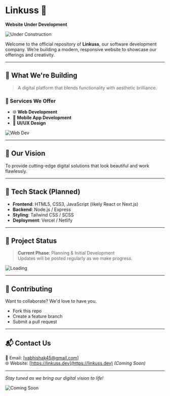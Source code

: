 # Linkuss 🚧  
**Website Under Development**

![Under Construction](https://media.giphy.com/media/l3vR85PnGsBwu1PFK/giphy.gif)

Welcome to the official repository of **Linkuss**, our software development company. We’re building a modern, responsive website to showcase our offerings and creativity.

---

## 🔧 What We're Building

> A digital platform that blends functionality with aesthetic brilliance.

### 💼 Services We Offer
- 🌐 **Web Development**
- 📱 **Mobile App Development**
- 🎨 **UI/UX Design**

![Web Dev](https://media.giphy.com/media/26gssIytJvy1b1THO/giphy.gif)

---

## 🚀 Our Vision

To provide cutting-edge digital solutions that look beautiful and work flawlessly.

---

## 🧰 Tech Stack (Planned)

- **Frontend**: HTML5, CSS3, JavaScript (likely React or Next.js)
- **Backend**: Node.js / Express
- **Styling**: Tailwind CSS / SCSS
- **Deployment**: Vercel / Netlify

---

## 📍 Project Status

> **Current Phase**: Planning & Initial Development  
> Updates will be posted regularly as we make progress.

![Loading](https://media.giphy.com/media/f7GkV3eNdbako/giphy.gif)

---

## 🤝 Contributing

Want to collaborate? We'd love to have you.  
- Fork this repo  
- Create a feature branch  
- Submit a pull request

---

## 📬 Contact Us

📧 Email: [vabhishak45@gmail.com]  
🌐 Website: [https://linkuss.dev](https://linkuss.dev) *(Coming Soon)*

---

_Stay tuned as we bring our digital vision to life!_

![Coming Soon](https://media.giphy.com/media/3o7aD2saalBwwftBIY/giphy.gif)
